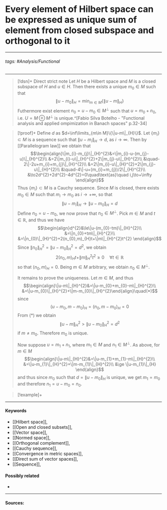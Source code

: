 # Every element of Hilbert space can be expressed as unique sum of element from closed subspace and orthogonal to it
***
###### tags: #Analysis/Functional 
***
>[!dsn]+ Direct strict note
>Let $H$ be a Hilbert space and $M$ is a closed subspace of $H$ and $u\in H$. Then there exists a unique $m_{0}\in M$ such that 
>$$\|u-m_{0}\|_{H}=\min_{m\in M}\{\|u-m\|_{H}\}$$
>Futhermore exist element $n_{0}=u-m_{0}\in M^{\perp}$ such that $u=m_{0}+n_{0}$, i.e. $U=M\oplus M^{\perp}$ is unique.^[Fabio Silva Botelho - "Functional analysis and applied ompimization in Banach spaces" p.32-34]

>[!proof]+
>Define $d$ as $d=\inf\limits_{m\in M}\{\|u-m\|_{H}\}$. Let $\{m_{i}\}\subset M$ is a sequence such that $\|u-m_{i}\|_{H}\to d$, as $i\to\infty$. Then by [[Parallelogram law]] we obtain that
>$$\begin{align}\|m_{i}-m_{j}\|_{H}^{2}&=\|m_{i}-u-(m_{j}-u)\|_{H}^{2}\\ &=2\|m_{i}-u\|_{H}^{2}+2\|m_{j}-u\|_{H}^{2}\\ &\quad-2\|-2u+m_{i}+m_{j}\|_{H}^{2}\\ &=2\|m_{i}-u\|_{H}^{2}+2\|m_{j}-u\|_{H}^{2}\\ &\quad-4\|-u+(m_{i}+m_{j})/2\|_{H}^{2}\\ &\to2d^{2}+2d^{2}-4d^{2}=0\quad\text{as}\quad i,j\to+\infty \end{align}$$
>Thus $\{m_{i}\}\subset M$ is a Cauchy sequence. Since $M$ is closed, there exists $m_{0}\in M$ such that $m_{i}\to m_{0}$ as $i\to+\infty$, so that
>$$\|u-m_{i}\|_{H}\to\|u-m_{0}\|_{H}=d$$
>Define $n_{0}=u-m_{0}$, we now prove that $n_{0}\in M^\perp$.
>Pick $m\in M$ and $t\in\mathbb{R}$, and thus we have
>$$\begin{align}d^{2}&\le\|u-(m_{0}-tm)\|_{H}^{2}\\ &=\|n_{0}+tm\|_{H}^{2}\\ &=\|n_{0}\|_{H}^{2}+2(n_{0},m)_{H}t+\|m\|_{H}^{2}t^{2} \end{align}$$
>Since $\|n_{0}\|_{H}^{2}=\|u-m_{0}\|_{H}^{2}=d^{2}$, we obtain
>$$2(n_{0},m)_{H}t+\|m\|_{H}^{2}t^{2}\ge0\quad\forall t\in\mathbb{R}$$
>so that $(n_{0},m)_{H}=0$. Being $m\in M$ arbitrary, we obtain $n_{0}\in M^{\perp}$.
>
>It remains to prove the uniqueness. Let $m\in M$, and thus
>$$\begin{align}\|u-m\|_{H}^{2}&=\|u-m_{0}+m_{0}-m\|_{H}^{2}\\ &=\|u-m_{0}\|_{H}^{2}+\|m-m_{0}\|_{H}^{2}\end{align}\quad(*)$$
>since $$(u-m_{0},m-m_{0})_{H}=(n_{0},m-m_{0})_{H}=0$$
>From $(*)$ we obtain
>$$\|u-m\|_{H}^{2}>\|u-m_{0}\|_{H}^{2}=d^{2}$$
>if $m\ne m_{0}$. Therefore $m_{0}$ is unique.
>
>Now suppose $u=m_{1}+n_{1}$, where $m_{1}\in M$ and $n_{1}\in M^{\perp}$. As above, for $m\in M$
>$$\begin{align}\|u-m\|_{H}^{2}&=\|u-m_{1}+m_{1}-m\|_{H}^{2}\\ &=\|u-m_{1}\|_{H}^{2}+\|m-m_{1}\|_{H}^{2}\\ &\ge \|u-m_{1}\|_{H} \end{align}$$
>and thus since $m_{0}$ such that $d=\|u-m_{0}\|_{H}$ is unique, we get $m_{1}=m_{0}$ and therefore $n_{1}=u-m_{0}=n_{0}$.

>[!example]+ 
>
***
#### Keywords
- [[Hilbert space]],
- [[Open and closed subsets]],
- [[Vector space]],
- [[Normed space]],
- [[Orthogonal complement]],
- [[Cauchy sequence]],
- [[Convergence in metric spaces]],
- [[Direct sum of vector spaces]],
- [[Sequence]],
#### Possibly related
- 
***
#### Sources: